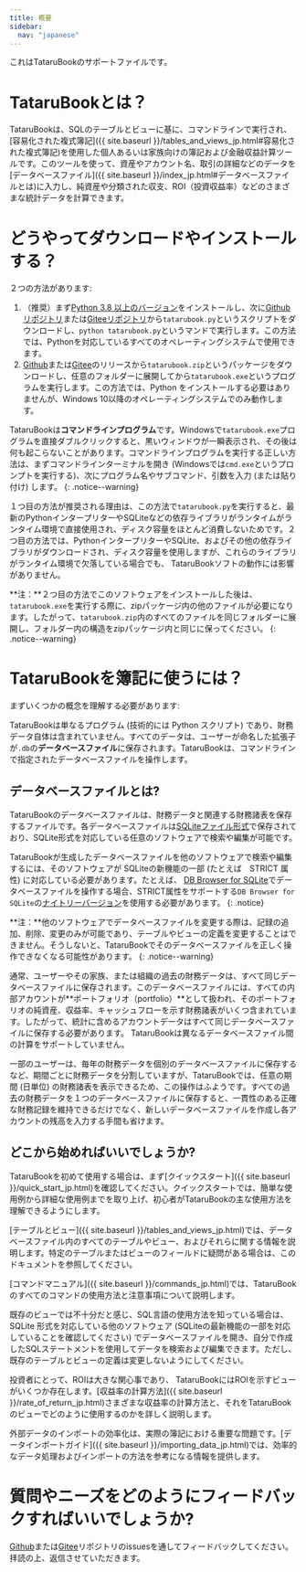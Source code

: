 ```yaml
---
title: 概要
sidebar:
  nav: "japanese"
---
```

これはTataruBookのサポートファイルです。

# TataruBookとは？

TataruBookは、SQLのテーブルとビューに基に、コマンドラインで実行され、[容易化された複式簿記]({{ site.baseurl }}/tables_and_views_jp.html#容易化された複式簿記)を使用した個人あるいは家族向けの簿記および金融収益計算ツールです。このツールを使って、資産やアカウント名、取引の詳細などのデータを[データベースファイル]({{ site.baseurl }}/index_jp.html#データベースファイルとは)に入力し、純資産や分類された収支、ROI（投資収益率）などのさまざまな統計データを計算できます。

# どうやってダウンロードやインストールする？

２つの方法があります:

1. （推奨）まず[Python 3.8 以上のバージョン](https://www.python.org/downloads/)をインストールし、次に[Githubリポジトリ](https://github.com/Goalsum/TataruBook)または[Giteeリポジトリ](https://gitee.com/goalsum/tatarubook)から`tatarubook.py`というスクリプトをダウンロードし、`python tatarubook.py`というマンドで実行します。この方法では、Pythonを対応しているすべてのオペレーティングシステムで使用できます。
1. [Github](https://github.com/Goalsum/TataruBook/releases)または[Gitee](https://gitee.com/goalsum/tatarubook/releases)のリリースから`tatarubook.zip`というパッケージをダウンロードし、任意のフォルダーに展開してから`tatarubook.exe`というプログラムを実行します。この方法では、Python をインストールする必要はありませんが、Windows 10以降のオペレーティングシステムでのみ動作します。

TataruBookは**コマンドラインプログラム**です。Windowsで`tatarubook.exe`プログラムを直接ダブルクリックすると、黒いウィンドウが一瞬表示され、その後は何も起こらないことがあります。コマンドラインプログラムを実行する正しい方法は、まずコマンドラインターミナルを開き (Windowsでは`cmd.exe`というプロンプトを実行する)、次にプログラム名やサブコマンド、引数を入力 (または貼り付け) します。
{: .notice--warning}

１つ目の方法が推奨される理由は、この方法で`tatarubook.py`を実行すると、最新のPythonインタープリターやSQLiteなどの依存ライブラリがランタイムがランタイム環境で直接使用され、ディスク容量をほとんど消費しないためです。２つ目の方法では、PythonインタープリターやSQLite、およびその他の依存ライブラリがダウンロードされ、ディスク容量を使用しますが、これらのライブラリがランタイム環境で欠落している場合でも、 TataruBookソフトの動作には影響がありません。

**注：**２つ目の方法でこのソフトウェアをインストールした後は、`tatarubook.exe`を実行する際に、zipパッケージ内の他のファイルが必要になります。したがって、`tatarubook.zip`内のすべてのファイルを同じフォルダーに展開し、フォルダー内の構造をzipパッケージ内と同じに保ってください。
{: .notice--warning}

# TataruBookを簿記に使うには？

まずいくつかの概念を理解する必要があります:

TataruBookは単なるプログラム (技術的には Python スクリプト) であり、財務データ自体は含まれていません。すべてのデータは、ユーザーが命名した拡張子が`.db`の**データベースファイル**に保存されます。TataruBookは、コマンドラインで指定されたデータベースファイルを操作します。

## データベースファイルとは? 

TataruBookのデータベースファイルは、財務データと関連する財務諸表を保存するファイルです。各データベースファイルは[SQLiteファイル形式](https://sqlite.com/)で保存されており、SQLite形式を対応している任意のソフトウェアで検索や編集が可能です。

TataruBookが生成したデータベースファイルを他のソフトウェアで検索や編集するには、そのソフトウェアが SQLiteの新機能の一部 (たとえば　STRICT 属性) に対応している必要があります。たとえば、 [DB Browser for SQLite](https://sqlitebrowser.org/)でデータベースファイルを操作する場合、STRICT属性をサポートする`DB Browser for SQLite`の[ナイトリーバージョン](https://nightlies.sqlitebrowser.org/latest/)を使用する必要があります。
{: .notice}

**注：**他のソフトウェアでデータベースファイルを変更する際は、記録の追加、削除、変更のみが可能であり、テーブルやビューの定義を変更することはできません。そうしないと、TataruBookでそのデータベースファイルを正しく操作できなくなる可能性があります。
{: .notice--warning}

通常、ユーザーやその家族、または組織の過去の財務データは、すべて同じデータベースファイルに保存されます。このデータベースファイルには、すべての内部アカウントが**ポートフォリオ（portfolio）**として扱われ、そのポートフォリオの純資産、収益率、キャッシュフローを示す財務諸表がいくつ含まれています。したがって、統計に含めるアカウントデータはすべて同じデータベースファイルに保存する必要があります。 TataruBookは異なるデータベースファイル間の計算をサポートしていません。

一部のユーザーは、毎年の財務データを個別のデータベースファイルに保存するなど、期間ごとに財務データを分割していますが、TataruBookでは、任意の期間 (日単位) の財務諸表を表示できるため、この操作はふようです。すべての過去の財務データを１つのデータベースファイルに保存すると、一貫性のある正確な財務記録を維持できるだけでなく、新しいデータベースファイルを作成し各アカウントの残高を入力する手間も省けます。

## どこから始めればいいでしょうか?

TataruBookを初めて使用する場合は、まず[クイックスタート]({{ site.baseurl }}/quick_start_jp.html)を確認してください。クイックスタートでは、簡単な使用例から詳細な使用例までを取り上げ、初心者がTataruBookの主な使用方法を理解できるようにします。

[テーブルとビュー]({{ site.baseurl }}/tables_and_views_jp.html)では、データベースファイル内のすべてのテーブルやビュー、およびそれらに関する情報を説明します。特定のテーブルまたはビューのフィールドに疑問がある場合は、このドキュメントを参照してください。

[コマンドマニュアル]({{ site.baseurl }}/commands_jp.html)では、TataruBookのすべてのコマンドの使用方法と注意事項について説明します。

既存のビューでは不十分だと感じ、SQL言語の使用方法を知っている場合は、SQLite 形式を対応している他のソフトウェア (SQLiteの最新機能の一部を対応していることを確認してください) でデータベースファイルを開き、自分で作成したSQLステートメントを使用してデータを検索および編集できます。ただし、既存のテーブルとビューの定義は変更しないようにしてください。

投資者にとって、ROIは大きな関心事であり、 TataruBookにはROIを示すビューがいくつか存在します。[収益率の計算方法]({{ site.baseurl }}/rate_of_return_jp.html)さまざまな収益率の計算方法と、それをTataruBookのビューでどのように使用するのかを詳しく説明します。

外部データのインポートの効率化は、実際の簿記における重要な問題です。[データインポートガイド]({{ site.baseurl }}/importing_data_jp.html)では、効率的なデータ処理およびインポートの方法を参考になる情報を提供します。

# 質問やニーズをどのようにフィードバックすればいいでしょうか?

[Github](https://github.com/Goalsum/TataruBook)または[Gitee](https://gitee.com/goalsum/tatarubook)リポジトリのissuesを通してフィードバックしてください。拝読の上、返信させていただきます。